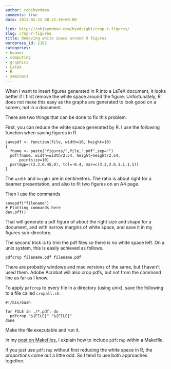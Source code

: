 ```yaml
---
author: robjhyndman
comments: true
date: 2013-02-22 00:22:46+00:00

link: http://robjhyndman.com/hyndsight/crop-r-figures/
slug: crop-r-figures
title: Removing white space around R figures
wordpress_id: 2102
categories:
- beamer
- computing
- graphics
- LaTeX
- R
- seminars
---
```


When I want to insert figures generated in R into a LaTeX document, it looks better if I first remove the white space around the figure. Unfortunately, R does not make this easy as the graphs are generated to look good on a screen, not in a document.

There are two things that can be done to fix this problem.<!-- more -->

First, you can reduce the white space generated by R. I use the following function when saving figures in R.

    
    
    savepdf <- function(file, width=16, height=10)
    {
      fname <- paste("figures/",file,".pdf",sep="")
      pdf(fname, width=width/2.54, height=height/2.54,
          pointsize=10)
      par(mgp=c(2.2,0.45,0), tcl=-0.4, mar=c(3.3,3.6,1.1,1.1))
    }
    


The `width` and `height` are in centimetres. The ratio is about right for a beamer presentation, and also to fit two figures on an A4 page.

Then I use the commands

    
    
    savepdf("filename")
    # Plotting commands here
    dev.off()
    


That will generate a pdf figure of about the right size and shape for a document, and with narrow margins of white space, and save it in my figures sub-directory.

The second trick is to trim the pdf files so there is no white space left. On a unix system, this is easily achieved as follows.

    
    
    pdfcrop filename.pdf filename.pdf
    


There are probably windows and mac versions of the same, but I haven't used them. Adobe Acrobat will also crop pdfs, but not from the command line as far as I know.

To apply `pdfcrop` to every file in a directory (using unix), save the following to a file called `cropall.sh`:

    
    
    #!/bin/bash
    
    for FILE in ./*.pdf; do
      pdfcrop "${FILE}" "${FILE}"
    done
    


Make the file executable and run it.

In my [post on Makefiles](http://robjhyndman.com/hyndsight/makefiles/), I explain how to include `pdfcrop` within a Makefile.

If you just use `pdfcrop` without first reducing the white space in R, the proportions come out a little odd. So I tend to use both approaches together.
